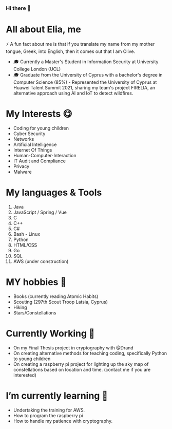 ### Hi there 👋

# All about Elia, me #
⚡ A fun fact about me is that if you translate my name from my mother tongue, Greek, into English, then it comes out that I am Olive.

- 🎓 Currently a Master's Student in Information Security at University College London (UCL)
- 🎓 Graduate from the University of Cyprus with a bachelor's degree in Computer Science (85%)
      - Represented the University of Cyprus at Huawei Talent Summit 2021, sharing my team's project FIRELIA, an alternative approach using AI and IoT to detect wildfires.

# My Interests 😋 #
- Coding for young children
- Cyber Security
- Networks
- Artificial Intelligence
- Internet Of Things
- Human-Computer-Interaction
- IT Audit and Compliance
- Privacy
- Malware 

# My languages & Tools #

1. Java
2. JavaScript / Spring / Vue
3. C
4. C++
5. C#
6. Bash - Linux
7. Python
8. HTML/CSS
9. Go
10. SQL
11. AWS (under construction)

# MY hobbies 👯  #
- Books (currently reading Atomic Habits)
- Scouting (297th Scout Troop Latsia, Cyprus)
- Hiking
- Stars/Constellations


# Currently Working 🔭 #

- On my Final Thesis project in cryptography with @Drand
- On creating alternative methods for teaching coding, specifically Python to young children
- On creating a raspberry pi project for lighting up the sky map of constellations based on location and time. (contact me if you are interested)

# I’m currently learning 🤔 #
- Undertaking the training for AWS.
- How to program the raspberry pi
- How to handle my patience with cryptography.

